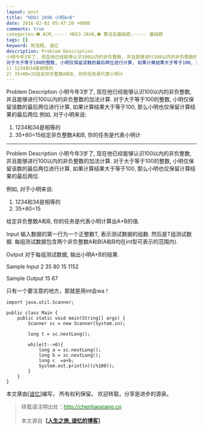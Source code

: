 ```yaml
---
layout: post
title: "HDOJ 2096 小明A+B"
date: 2016-02-02 05:47:20 +0800
comments: true
categories:❶ ACM,----- HDOJ-JAVA,❺ 算法及基础题,----- 基础题
tags: []
keyword: 陈浩翔, 谙忆
description: Problem Description 
小明今年3岁了, 现在他已经能够认识100以内的非负整数, 并且能够进行100以内的非负整数的加法计算. 
对于大于等于100的整数, 小明仅保留该数的最后两位进行计算, 如果计算结果大于等于100, 那么小明也仅保留计算结果的最后两位.例如, 对于小明来说: 
1) 1234和34是相等的 
2) 35+80=15给定非负整数A和B, 你的任务是代表小明计 
---
```



Problem Description 
小明今年3岁了, 现在他已经能够认识100以内的非负整数, 并且能够进行100以内的非负整数的加法计算. 
对于大于等于100的整数, 小明仅保留该数的最后两位进行计算, 如果计算结果大于等于100, 那么小明也仅保留计算结果的最后两位.例如, 对于小明来说: 
1) 1234和34是相等的 
2) 35+80=15给定非负整数A和B, 你的任务是代表小明计
<!-- more -->
----------

Problem Description
小明今年3岁了, 现在他已经能够认识100以内的非负整数, 并且能够进行100以内的非负整数的加法计算.
对于大于等于100的整数, 小明仅保留该数的最后两位进行计算, 如果计算结果大于等于100, 那么小明也仅保留计算结果的最后两位.

例如, 对于小明来说:
1) 1234和34是相等的
2) 35+80=15

给定非负整数A和B, 你的任务是代表小明计算出A+B的值.

 

Input
输入数据的第一行为一个正整数T, 表示测试数据的组数. 然后是T组测试数据. 每组测试数据包含两个非负整数A和B(A和B均在int型可表示的范围内).

 

Output
对于每组测试数据, 输出小明A+B的结果.

 

Sample Input
2
35 80
15 1152
 

Sample Output
15
67

只有一个要注意的地方，那就是用int会wa！


```
import java.util.Scanner;

public class Main {
	public static void main(String[] args) {
		Scanner sc = new Scanner(System.in);
		
		long t = sc.nextLong();
		
		while(t-->0){
			long a = sc.nextLong();
			long b = sc.nextLong();
			long c  =a+b;
			System.out.println((c%100));
		}
	}
}
```

本文章由<a href="http://chenhaoxiang.cn/">[谙忆]</a>编写， 所有权利保留。 
欢迎转载，分享是进步的源泉。
<blockquote cite='陈浩翔'>
<p background-color='#D3D3D3'>转载请注明出处：<a href='http://chenhaoxiang.cn'><font color="green">http://chenhaoxiang.cn</font></a><br><br>
本文源自<strong>【<a href='http://chenhaoxiang.cn' target='_blank'>人生之旅_谙忆的博客</a>】</strong></p>
</blockquote>
